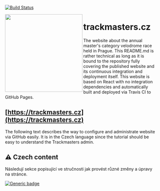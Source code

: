 [![Build Status](https://travis-ci.com/trackmasters/trackmasters.github.io.svg?branch=develop)](https://travis-ci.com/trackmasters/trackmasters.github.io)

<img align="left" top="-50" src="https://nikolas-charalambidis.github.io/cdn/trackmasters/trackmasters.png" width=256px border="0">

# trackmasters.cz

The website about the annual master's category velodrome race held in Prague. This README.md is rather technical as long as it is bound to the repository fully covering the published website and its continuous integration and deployment itself. This website is based on React with no integration dependencies and automatically built and deployed via Travis CI to GitHub Pages.

## [https://trackmasters.cz](https://trackmasters.cz)

The following text describes the way to configure and administrate website via GitHub easily. It is in the Czech language since the tutorial should be easy to understand the Trackmasters admin.

## :warning: Czech content

Následují sekce popisující ve stručnosti jak provést různé změny a úpravy na stránce.

[![Generic badge](https://img.shields.io/badge/Status-In%20progress-yellow.svg)](https://shields.io/)
